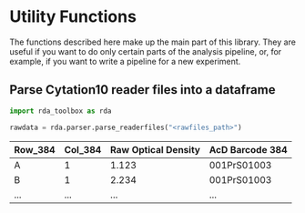# Utility Functions

The functions described here make up the main part of this library.
They are useful if you want to do only certain parts of the analysis pipeline, or, for example, if you want to write a pipeline for a new experiment.

## Parse Cytation10 reader files into a dataframe

```Python
import rda_toolbox as rda

rawdata = rda.parser.parse_readerfiles("<rawfiles_path>")
```

| Row_384 | Col_384 | Raw Optical Density | AcD Barcode 384 |
|---|---|---|---|
| A | 1 | 1.123 | 001PrS01003 |
| B | 1 | 2.234 | 001PrS01003 |
| ... | ... | ... | ... |


